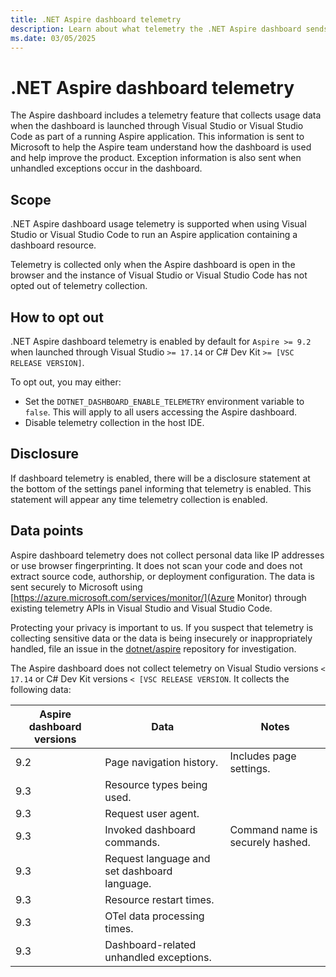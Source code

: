 ```yaml
---
title: .NET Aspire dashboard telemetry
description: Learn about what telemetry the .NET Aspire dashboard sends and how to opt out.
ms.date: 03/05/2025
---
```


# .NET Aspire dashboard telemetry

The Aspire dashboard includes a telemetry feature that collects usage data when the dashboard is launched through Visual Studio or Visual Studio Code as part of a running Aspire application. This information is sent to Microsoft to help the Aspire team understand how the dashboard is used and help improve the product. Exception information is also sent when unhandled exceptions occur in the dashboard.

## Scope

.NET Aspire dashboard usage telemetry is supported when using Visual Studio or Visual Studio Code to run an Aspire application containing a dashboard resource.

Telemetry is collected only when the Aspire dashboard is open in the browser and the instance of Visual Studio or Visual Studio Code has not opted out of telemetry collection.

## How to opt out

.NET Aspire dashboard telemetry is enabled by default for `Aspire >= 9.2` when launched through Visual Studio `>= 17.14` or C# Dev Kit `>= [VSC RELEASE VERSION]`.

To opt out, you may either:

- Set the `DOTNET_DASHBOARD_ENABLE_TELEMETRY` environment variable to `false`. This will apply to all users accessing the Aspire dashboard.
- Disable telemetry collection in the host IDE.

## Disclosure

If dashboard telemetry is enabled, there will be a disclosure statement at the bottom of the settings panel informing that telemetry is enabled. This statement will appear any time telemetry collection is enabled.

## Data points

Aspire dashboard telemetry does not collect personal data like IP addresses or use browser fingerprinting. It does not scan your code and does not extract source code, authorship, or deployment configuration. The data is sent securely to Microsoft using [https://azure.microsoft.com/services/monitor/](Azure Monitor) through existing telemetry APIs in Visual Studio and Visual Studio Code.

Protecting your privacy is important to us. If you suspect that telemetry is collecting sensitive data or the data is being insecurely or inappropriately handled, file an issue in the [dotnet/aspire](https://github.com/dotnet/aspire) repository for investigation.

The Aspire dashboard does not collect telemetry on Visual Studio versions `< 17.14` or C# Dev Kit versions `< [VSC RELEASE VERSION`. It collects the following data:

| Aspire dashboard versions | Data | Notes |
|--------------|------|------|
| 9.2          | Page navigation history. | Includes page settings. |
| 9.3          | Resource types being used. | |
| 9.3          | Request user agent. | |
| 9.3          | Invoked dashboard commands. | Command name is securely hashed. |
| 9.3          | Request language and set dashboard language. | |
| 9.3          | Resource restart times. | |
| 9.3          | OTel data processing times. | |
| 9.3          | Dashboard-related unhandled exceptions. | |
